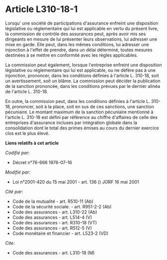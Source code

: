 # Article L310-18-1

Lorsqu' une société de participations d'assurance enfreint une disposition législative ou réglementaire qui lui est
applicable en vertu du présent livre, la commission de contrôle des assurances peut, après avoir mis ses dirigeants en mesure
de lui présenter leurs observations, lui adresser une mise en garde. Elle peut, dans les mêmes conditions, lui adresser une
injonction à l'effet de prendre, dans un délai déterminé, toutes mesures destinées à se mettre en conformité avec les règles
applicables.

La commission peut également, lorsque l'entreprise enfreint une disposition législative ou réglementaire qui lui est
applicable, ou ne défère pas à une injonction, prononcer, dans les conditions définies à l'article L. 310-18, soit un
avertissement, soit un blâme. La commission peut décider la publication de la sanction prononcée, dans les conditions prévues
par le dernier alinéa de l'article L. 310-18.

En outre, la commission peut, dans les conditions définies à l'article L. 310-18, prononcer, soit à la place, soit en sus de
ces sanctions, une sanction pécuniaire. Le montant maximum de la sanction pécuniaire mentionné à l'article L. 310-18 est
défini par référence au chiffre d'affaires de celle des entreprises d'assurance incluses par intégration globale dans la
consolidation dont le total des primes émises au cours du dernier exercice clos est le plus élevé.

**Liens relatifs à cet article**

_Codifié par_:

  - Décret n°76-666 1976-07-16

_Modifié par_:

  - Loi n°2001-420 du 15 mai 2001 - art. 136 () JORF 16 mai 2001

_Cité par_:

  - Code de la mutualité - art. R510-11 (Ab)
  - Code de la sécurité sociale. - art. R951-2-2 (Ab)
  - Code des assurances - art. L310-22 (Ab)
  - Code des assurances - art. L514-4 (V)
  - Code des assurances - art. R310-18 (VT)
  - Code des assurances - art. R512-5 (V)
  - Code monétaire et financier - art. L523-2 (VD)

_Cite_:

  - Code des assurances - art. L310-18 (M)

